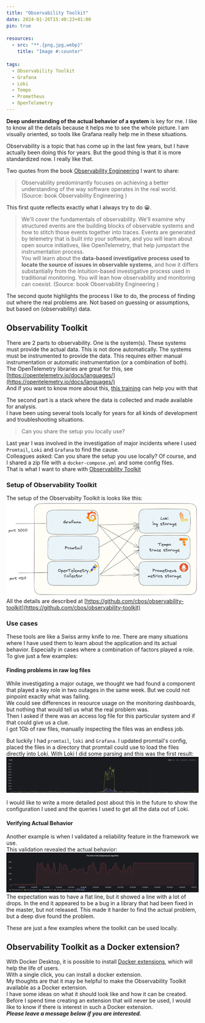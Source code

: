 ```yaml
---
title: "Observability Toolkit"
date: 2024-01-26T15:40:23+01:00
pin: true

resources:
  - src: "**.{png,jpg,webp}"
    title: "Image #:counter"

tags:
  - Observability Toolkit
  - Grafana
  - Loki
  - Tempo
  - Prometheus
  - OpenTelemetry
---
```


**Deep understanding of the actual behavior of a system** is key for me. I like to know all the details because it helps me to see the whole picture.
I am visually oriented, so tools like Grafana really help me in these situations.

Observability is a topic that has come up in the last few years, but I have actually been doing this for years. But the good thing
is that it is more standardized now. I really like that.

Two quotes from the book [Observability Engineering](https://www.oreilly.com/library/view/observability-engineering/9781492076438/) I want to share:

> Observability predominantly focuses on achieving a better understanding of the way software operates in the real world. 
> (Source: book Observability Engineering )

This first quote reflects exactly what I always try to do 😀.

> We'll cover the fundamentals of observability. We'll examine why structured events are the building blocks
> of observable systems and how to stitch those events together into traces. Events are generated by telemetry
> that is built into your software, and you will learn about open source initiatives, like OpenTelemetry, that help
> jumpstart the instrumentation process.   
> You will learn about the **data-based investigative process used to locate the source of issues in observable systems**,
> and how it differs substantially from the intuition-based investigative process used in traditional 
> monitoring. You will lean how observability and monitoring can coexist.
> (Source: book Observability Engineering )

The second quote highlights the process I like to do, the process of finding out where the real problems are. Not based
on guessing or assumptions, but based on (observability) data.

## Observability Toolkit

There are 2 parts to observability. One is the system(s). These systems must provide the actual data. This is not
done automatically. The systems must be instrumented to provide the data. 
This requires either manual instrumentation or automatic instrumentation (or a combination of both). 
The OpenTelemetry libraries are great for this, see [https://opentelemetry.io/docs/languages/](https://opentelemetry.io/docs/languages/)    
And if you want to know more about this, [this training](https://openvalue.training/observability_for_developers/) can help you with that

The second part is a stack where the data is collected and made available for analysis.    
I have been using several tools locally for years for all kinds of development and troubleshooting situations.

> Can you share the setup you locally use?

Last year I was involved in the investigation of major incidents where I used `Promtail`, `Loki` and `Grafana` to find the cause.   
Colleagues asked: Can you share the setup you use locally? Of course, and I shared a zip file with a `docker-compose.yml` and some config files.   
That is what I want to share with [Observability Toolkit](https://github.com/cbos/observability-toolkit)

### Setup of Observability Toolkit
The setup of the Observabilty Toolkit is looks like this:
![](setup.png)   
All the details are described at [https://github.com/cbos/observability-toolkit](https://github.com/cbos/observability-toolkit)

### Use cases
These tools are like a Swiss army knife to me. There are many situations where I have used them to learn about the application and its actual behavior.
Especially in cases where a combination of factors played a role.
To give just a few examples:

#### Finding problems in raw log files
While investigating a major outage, we thought we had found a component that played a key role in two outages in the same week. But we could not pinpoint exactly what was failing.   
We could see differences in resource usage on the monitoring dashboards, but nothing that would tell us what the real problem was.   
Then I asked if there was an access log file for this particular system and if that could give us a clue.   
I got 1Gb of raw files, manually inspecting the files was an endless job.

But luckily I had `promtail`, `loki` and `Grafana`.
I updated promtail's config, placed the files in a directory that promtail could use to load the files directly into Loki.
With Loki I did some parsing and this was the first result:
![](response_times.png)

I would like to write a more detailed post about this in the future to show the configuration I used and the queries I used to get all the data out of Loki.

#### Verifying Actual Behavior
Another example is when I validated a reliability feature in the framework we use.   
This validation revealed the actual behavior:
![](backpressure_bug_found.png)
The expectation was to have a flat line, but it showed a line with a lot of drops. In the end it appeared to be a bug in a library that had been fixed in the master, but not released.
This made it harder to find the actual problem, but a deep dive found the problem.

These are just a few examples where the toolkit can be used locally.

## Observability Toolkit as a Docker extension?

With Docker Desktop, it is possible to install [Docker extensions](https://www.docker.com/products/extensions/), which will help the life of users.   
With a single click, you can install a docker extension.    
My thoughts are that it may be helpful to make the Observability Toolkit available as a Docker extension.   
I have some ideas on what it should look like and how it can be created.   
Before I spend time creating an extension that will never be used, I would like to know if there is interest in such a Docker extension.    
**_Please leave a message below if you are interested._**
